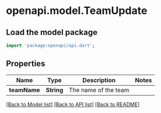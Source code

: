# openapi.model.TeamUpdate

## Load the model package
```dart
import 'package:openapi/api.dart';
```

## Properties
Name | Type | Description | Notes
------------ | ------------- | ------------- | -------------
**teamName** | **String** | The name of the team | 

[[Back to Model list]](../README.md#documentation-for-models) [[Back to API list]](../README.md#documentation-for-api-endpoints) [[Back to README]](../README.md)


